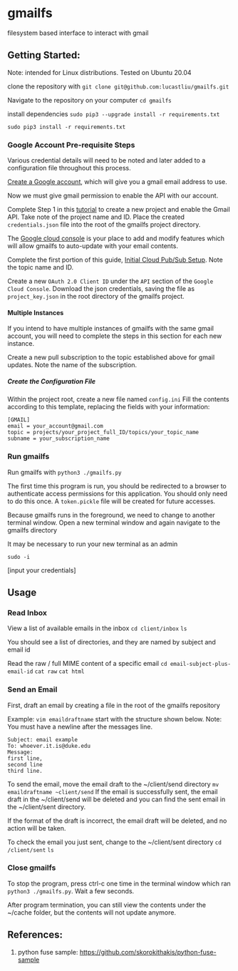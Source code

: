 # gmailfs
filesystem based interface to interact with gmail



## Getting Started:

Note: intended for Linux distributions. Tested on Ubuntu 20.04

clone the repository with `git clone git@github.com:lucastliu/gmailfs.git`

Navigate to the repository on your computer `cd gmailfs`

install dependencies
`sudo pip3 --upgrade install -r requirements.txt`

`sudo pip3 install -r requirements.txt`


### Google Account Pre-requisite Steps

Various credential details will need to be noted and later added to a configuration file throughout this process.

[Create a Google account](https://accounts.google.com/signup/v2/webcreateaccount?hl=en&flowName=GlifWebSignIn&flowEntry=SignUp), which will give you a gmail email address to use.

Now we must give gmail permission to enable the API with our account.

Complete Step 1 in this [tutorial](https://developers.google.com/gmail/api/quickstart/js) to create a new project and enable the Gmail API. Take note of the project name and ID. Place the created `credentials.json` file into the root of the gmailfs project directory.

The [Google cloud console](https://console.cloud.google.com) is your place to add and modify features which will allow gmailfs to auto-update with your email contents.

Complete the first portion of this guide, [Initial Cloud Pub/Sub Setup](https://developers.google.com/gmail/api/guides/push). Note the topic name and ID.

Create a new `OAuth 2.0 Client ID` under the `API` section of the `Google Cloud Console`. Download the json credentials, saving the file as `project_key.json` in the root directory of the gmailfs project.

#### Multiple Instances

If you intend to have multiple instances of gmailfs with the same gmail account, you will need to complete the steps in this section for each new instance.

Create a new pull subscription to the topic established above for gmail updates. Note the name of the subscription.


##### Create the Configuration File

Within the project root, create a new file named `config.ini`
Fill the contents according to this template, replacing the fields with your information:

```
[GMAIL]
email = your_account@gmail.com
topic = projects/your_project_full_ID/topics/your_topic_name
subname = your_subscription_name
```


### Run gmailfs


Run gmailfs with `python3 ./gmailfs.py`

The first time this program is run, you should be redirected to a browser to authenticate access permissions for this application. You should only need to do this once. A `token.pickle` file will be created for future accesses.

Because gmailfs runs in the foreground, we need to change to another terminal window. Open a new terminal window and again navigate to the gmailfs directory

It may be necessary to run your new terminal as an admin

`sudo -i`

[input your credentials]

## Usage

### Read Inbox
View a list of available emails in the inbox
`cd client/inbox`
`ls` 

You should see a list of directories, and they are named by subject and email id

Read the raw / full MIME content of a specific email
`cd email-subject-plus-email-id`
`cat raw`
`cat html`

### Send an Email
First, draft an email by creating a file in the root of the gmailfs repository

Example:
`vim emaildraftname`
start with the structure shown below. Note: You must have a newline after the messages line.

```
Subject: email example
To: whoever.it.is@duke.edu
Message:
first line,
second line
third line. 

```

To send the email, move the email draft to the ~/client/send directory 
`mv emaildraftname ~client/send`
If the email is successfully sent, the email draft in the ~/client/send will be deleted and you can find the sent email in the ~/client/sent directory. 

If the format of the draft is incorrect, the email draft will be deleted, and no action will be taken.

To check the email you just sent, change to the ~/client/sent directory
`cd /client/sent`
`ls`

### Close gmailfs
To stop the program, press ctrl-c one time in the terminal window which ran `python3 ./gmailfs.py`. Wait a few seconds.

After program termination, you can still view the contents under the ~/cache folder, but the contents will not update anymore.


## References:
1. python fuse sample: https://github.com/skorokithakis/python-fuse-sample
